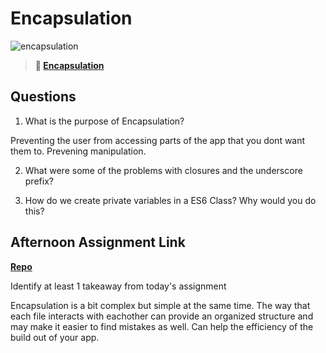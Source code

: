 # Encapsulation

![encapsulation](https://bcw.blob.core.windows.net/public/img/journals/5838157482080222)

> **📖 [Encapsulation](https://codeworksacademy.com/fs-student-guide/resources/wk3/02-Encapsulation)**

## Questions

1. What is the purpose of Encapsulation?

Preventing the user from accessing parts of the app that you dont want them to. Prevening manipulation. 

2. What were some of the problems with closures and the underscore prefix?



3. How do we create private variables in a ES6 Class? Why would you do this?

## Afternoon Assignment Link

**[Repo](https://github.com/GregBullington/<ASSIGNMENT_REPO>)**

Identify at least 1 takeaway from today's assignment

Encapsulation is a bit complex but simple at the same time. The way that each file interacts with eachother can provide an organized structure and may make it easier to find mistakes as well. Can help the efficiency of the build out of your app.